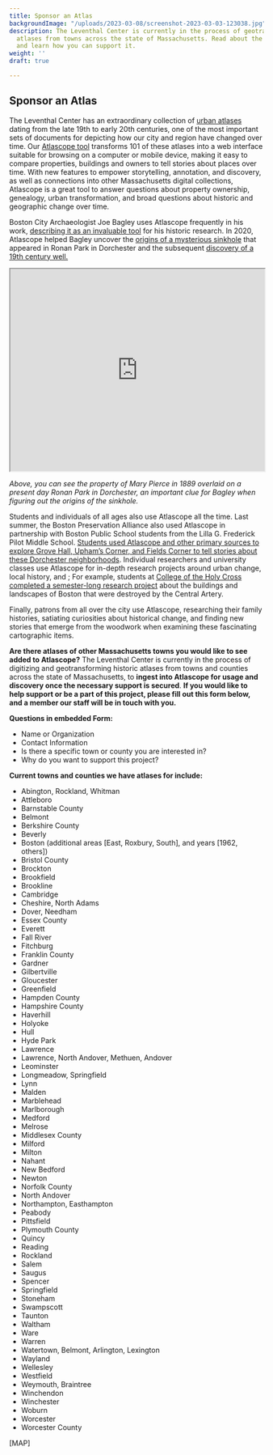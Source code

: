 ```yaml
---
title: Sponsor an Atlas
backgroundImage: "/uploads/2023-03-08/screenshot-2023-03-03-123038.jpg"
description: The Leventhal Center is currently in the process of geotransforming historic
  atlases from towns across the state of Massachusetts. Read about the project here
  and learn how you can support it.
weight: ''
draft: true

---
```

## Sponsor an Atlas

The Leventhal Center has an extraordinary collection of [urban atlases](https://collections.leventhalmap.org/search?utf8=%E2%9C%93&f%5Bcollection_name_ssim%5D%5B%5D=Urban+Maps+%28Collection+of+Distinction%29&f%5Bsubject_facet_ssim%5D%5B%5D=Boston+%28Mass.%29--Maps&search_field=dummy_range&range%5Bdate_facet_yearly_itim%5D%5Bbegin%5D=1860&range%5Bdate_facet_yearly_itim%5D%5Bend%5D=1950&commit=Apply) dating from the late 19th to early 20th centuries, one of the most important sets of documents for depicting how our city and region have changed over time. Our [Atlascope tool](https://atlascope.leventhalmap.org/) transforms 101 of these atlases into a web interface suitable for browsing on a computer or mobile device, making it easy to compare properties, buildings and owners to tell stories about places over time. With new features to empower storytelling, annotation, and discovery, as well as connections into other Massachusetts digital collections, Atlascope is a great tool to answer questions about property ownership, genealogy, urban transformation, and broad questions about historic and geographic change over time.

Boston City Archaeologist Joe Bagley uses Atlascope frequently in his work, [describing it as an invaluable tool](https://www.leventhalmap.org/articles/archaeology-and-atlascope/) for his historic research. In 2020, Atlascope helped Bagley uncover the [origins of a mysterious sinkhole](https://www.boston.gov/news/update-ronan-park-well) that appeared in Ronan Park in Dorchester and the subsequent [discovery of a 19th century well.](https://www.wcvb.com/article/archaeologists-discover-forgotten-well-inside-sinkhole-in-dorchesters-ronan-park/34931536#)

<iframe src="https://atlascope.org/#/view:share$mode:glass$center:-71.06153,42.30355$zoom:18.71$base:massgis-2021-orthos$overlay:ark:/76611/al8c3c271" width="100%" height="400"></iframe>

_Above, you can see the property of Mary Pierce in 1889 overlaid on a present day Ronan Park in Dorchester, an important clue for Bagley when figuring out the origins of the sinkhole._

Students and individuals of all ages also use Atlascope all the time. Last summer, the Boston Preservation Alliance also used Atlascope in partnership with Boston Public School students from the Lilla G. Frederick Pilot Middle School. [Students used Atlascope and other primary sources to explore Grove Hall, Upham’s Corner, and Fields Corner to tell stories about these Dorchester neighborhoods](https://www.youtube.com/watch?v=Ak0nDQpNOe0). Individual researchers and university classes use Atlascope for in-depth research projects around urban change, local history, and ; For example, students at [College of the Holy Cross completed a semester-long research project](https://www.leventhalmap.org/articles/before-displacement-part-two/) about the buildings and landscapes of Boston that were destroyed by the Central Artery.

Finally, patrons from all over the city use Atlascope, researching their family histories, satiating curiosities about historical change, and finding new stories that emerge from the woodwork when examining these fascinating cartographic items.

**Are there atlases of other Massachusetts towns you would like to see added to Atlascope?** The Leventhal Center is currently in the process of digitizing and geotransforming historic atlases from towns and counties across the state of Massachusetts, to **ingest into Atlascope for usage and discovery once the necessary support is secured**. **If you would like to help support or be a part of this project, please fill out this form below, and a member our staff will be in touch with you.**

**Questions in embedded Form:**

* Name or Organization
* Contact Information
* Is there a specific town or county you are interested in?
* Why do you want to support this project?

**Current towns and counties we have atlases for include:**

* Abington, Rockland, Whitman
* Attleboro
* Barnstable County
* Belmont
* Berkshire County
* Beverly
* Boston (additional areas \[East, Roxbury, South\], and years \[1962, others\])
* Bristol County
* Brockton
* Brookfield
* Brookline
* Cambridge
* Cheshire, North Adams
* Dover, Needham
* Essex County
* Everett
* Fall River
* Fitchburg
* Franklin County
* Gardner
* Gilbertville
* Gloucester
* Greenfield
* Hampden County
* Hampshire County
* Haverhill
* Holyoke
* Hull
* Hyde Park
* Lawrence
* Lawrence, North Andover, Methuen, Andover
* Leominster
* Longmeadow, Springfield
* Lynn
* Malden
* Marblehead
* Marlborough
* Medford
* Melrose
* Middlesex County
* Milford
* Milton
* Nahant
* New Bedford
* Newton
* Norfolk County
* North Andover
* Northampton, Easthampton
* Peabody
* Pittsfield
* Plymouth County
* Quincy
* Reading
* Rockland
* Salem
* Saugus
* Spencer
* Springfield
* Stoneham
* Swampscott
* Taunton
* Waltham
* Ware
* Warren
* Watertown, Belmont, Arlington, Lexington
* Wayland
* Wellesley
* Westfield
* Weymouth, Braintree
* Winchendon
* Winchester
* Woburn
* Worcester
* Worcester County

\[MAP\]